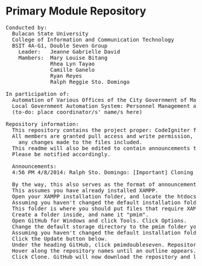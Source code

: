 Primary Module Repository
============================================
<pre>
Conducted by:
  Bulacan State University
  College of Information and Communication Technology
  BSIT 4A-G1, Double Seven Group
    Leader:   Jeanne Gabrielle David
    Mambers:  Mary Louise Bitang
              Rhea Lyn Tayao
              Camille Ganelo
              Ryan Reyes
              Ralph Reggie Sto. Domingo
    
In participation of:
  Automation of Various Offices of the City Government of Malolos, Bulacan
  Local Government Automation System: Personnel Management and Information Module
  (to-do: place coordinator/s' name/s here)

Repository information:
  This repository contains the project proper: CodeIgniter files, site layout and content, views, models and controllers.
  All members are granted pull access and write permission, but are encouraged to consult other members before committing 
    any changes made to the files included.
  This readme will also be edited to contain announcements that are need to be read before opening the repo. 
  Please be notified accordingly.
  
  Announcements:
  4:56 PM 4/8/2014: Ralph Sto. Domingo: [Important] Cloning Preferences
  
  By the way, this also serves as the format of announcements.
  This assumes you have already installed XAMPP.
  Open your XAMPP installation folder, and locate the htdocs folder. 
  Assuming you haven't changed the default installation folder, it would be "C:\xampp\htdocs".
  This folder is where you should put files that require XAMPP parsing (PHP) so this is where I decided to put repo clones.
  Create a folder inside, and name it "pmim".
  Open GitHub for Windows and click Tools. Click Options.
  Change the default storage directory to the pmim folder you created.
  Assuming you haven't changed the default installation folder, it would be "C:\xampp\htdocs\pmim".
  Click the Update button below.
  Under the heading GitHub, click pmimdoubleseven. Repositories should appear on the pane on the right.
  Hover along the repository names until an outline appears. The description should appear as Clone.
  Click Clone. GitHub will now download the repository and load the files in "C:\xampp\htdocs\pmim\(repository name)".
  

</pre>
